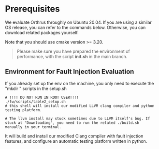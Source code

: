 
# Prerequisites

We evaluate Orthrus throughly on Ubuntu 20.04. If you are using a similar OS release, you can refer to the commands below. Otherwise, you can download related packages yourself.

Note that you should use cmake version >= 3.20.

> Please make sure you have prepared the environment of performance, with the script **init.sh** in the main branch.

## Environment for Fault Injection Evaluation

If you already set up the env on the machine, you only need to execute the "mkdir " scripts in the setup.sh 

```shell
# !!!! DO NOT RUN IN ROOT USER!!!!
./fw/scripts/table2_setup.sh
# this shell will install our modified LLVM clang compiler and python testing platform. 

# The llvm install may stuck sometimes due to LLVM itself's bug. If stuck at "Downloading", you need to run the related ./build.sh manually in your terminal.
```
It will build and install our modified Clang compiler with fault injection features, and configure an automatic testing platform written in python.
